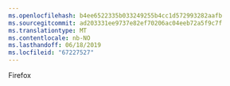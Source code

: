 ```yaml
---
ms.openlocfilehash: b4ee6522335b033249255b4cc1d572993282aafb
ms.sourcegitcommit: ad203331ee9737e82ef70206ac04eeb72a5f9c7f
ms.translationtype: MT
ms.contentlocale: nb-NO
ms.lasthandoff: 06/18/2019
ms.locfileid: "67227527"
---
```

Firefox